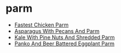 # parm

 * [Fastest Chicken Parm](../../index/f/fastest-chicken-parm.json)
 * [Asparagus With Pecans And Parm](../../index/a/asparagus-with-pecans-and-parm.json)
 * [Kale With Pine Nuts And Shredded Parm](../../index/k/kale-with-pine-nuts-and-shredded-parm.json)
 * [Panko And Beer Battered Eggplant Parm](../../index/p/panko-and-beer-battered-eggplant-parm.json)
